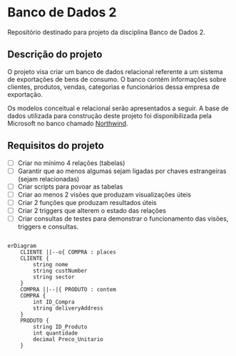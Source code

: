 # Banco de Dados 2

Repositório destinado para projeto da disciplina Banco de Dados 2.

## Descrição do projeto

O projeto visa criar um banco de dados relacional referente a um sistema de exportações de bens de consumo. O banco contém informações sobre clientes, produtos, vendas, categorias e funcionários dessa empresa de exportação.

Os modelos conceitual e relacional serão apresentados a seguir. A base de dados utilizada para construção deste projeto foi disponibilizada pela Microsoft no banco chamado [Northwind](https://github.com/microsoft/sql-server-samples/tree/master/samples/databases/northwind-pubs).

## Requisitos do projeto

- [ ] Criar no mínimo 4 relações (tabelas)  
- [ ] Garantir que ao menos algumas sejam ligadas por chaves estrangeiras (sejam relacionadas)
- [ ] Criar scripts para povoar as tabelas
- [ ] Criar ao menos 2 visões que produzam visualizações úteis 
- [ ] Criar 2 funções que produzam resultados úteis
- [ ] Criar 2 triggers que alterem o estado das relações
- [ ] Criar consultas de testes para demonstrar o funcionamento das visões, triggers e consultas.

```mermaid 

erDiagram
    CLIENTE ||--o{ COMPRA : places
    CLIENTE {
        string nome
        string custNumber
        string sector
    }
    COMPRA ||--|{ PRODUTO : contem
    COMPRA {
        int ID_Compra
        string deliveryAddress
    }
    PRODUTO {
        string ID_Produto
        int quantidade
        decimal Preco_Unitario
    }

``` 